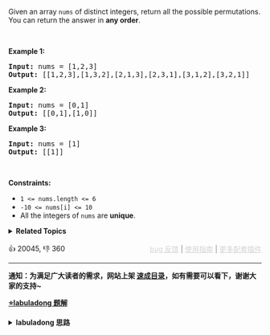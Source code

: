 <p>Given an array <code>nums</code> of distinct integers, return all the possible <span data-keyword="permutation-array">permutations</span>. You can return the answer in <strong>any order</strong>.</p>

<p>&nbsp;</p> 
<p><strong class="example">Example 1:</strong></p> 
<pre><strong>Input:</strong> nums = [1,2,3]
<strong>Output:</strong> [[1,2,3],[1,3,2],[2,1,3],[2,3,1],[3,1,2],[3,2,1]]
</pre>
<p><strong class="example">Example 2:</strong></p> 
<pre><strong>Input:</strong> nums = [0,1]
<strong>Output:</strong> [[0,1],[1,0]]
</pre>
<p><strong class="example">Example 3:</strong></p> 
<pre><strong>Input:</strong> nums = [1]
<strong>Output:</strong> [[1]]
</pre> 
<p>&nbsp;</p> 
<p><strong>Constraints:</strong></p>

<ul> 
 <li><code>1 &lt;= nums.length &lt;= 6</code></li> 
 <li><code>-10 &lt;= nums[i] &lt;= 10</code></li> 
 <li>All the integers of <code>nums</code> are <strong>unique</strong>.</li> 
</ul>

<details><summary><strong>Related Topics</strong></summary>Array | Backtracking</details><br>

<div>👍 20045, 👎 360<span style='float: right;'><span style='color: gray;'><a href='https://github.com/labuladong/fucking-algorithm/issues' target='_blank' style='color: lightgray;text-decoration: underline;'>bug 反馈</a> | <a href='https://labuladong.online/algo/fname.html?fname=jb插件简介' target='_blank' style='color: lightgray;text-decoration: underline;'>使用指南</a> | <a href='https://labuladong.online/algo/' target='_blank' style='color: lightgray;text-decoration: underline;'>更多配套插件</a></span></span></div>

<div id="labuladong"><hr>

**通知：为满足广大读者的需求，网站上架 [速成目录](https://labuladong.online/algo/intro/quick-learning-plan/)，如有需要可以看下，谢谢大家的支持~**



<p><strong><a href="https://labuladong.online/algo/practice-in-action/two-views-of-backtrack/" target="_blank">⭐️labuladong 题解</a></strong></p>
<details><summary><strong>labuladong 思路</strong></summary>


<div id="labuladong_solution_zh">

## 基本思路

[回溯算法详解](https://labuladong.online/algo/essential-technique/backtrack-framework/) 中就是拿这个问题来解释回溯模板的，首先画出回溯树来看一看：

![](https://labuladong.online/algo/images/subset/3.jpg)

写代码遍历这棵回溯树即可。

**详细题解**：
  - [回溯算法解题套路框架](https://labuladong.online/algo/essential-technique/backtrack-framework/)
  - [球盒模型：回溯算法穷举的两种视角](https://labuladong.online/algo/practice-in-action/two-views-of-backtrack/)
  - [回溯算法秒杀所有排列/组合/子集问题](https://labuladong.online/algo/essential-technique/permutation-combination-subset-all-in-one/)

</div>





<div id="solution">

## 解法代码



<div class="tab-panel"><div class="tab-nav">
<button data-tab-item="cpp" class="tab-nav-button btn " data-tab-group="default" onclick="switchTab(this)">cpp🤖</button>

<button data-tab-item="python" class="tab-nav-button btn " data-tab-group="default" onclick="switchTab(this)">python🤖</button>

<button data-tab-item="java" class="tab-nav-button btn active" data-tab-group="default" onclick="switchTab(this)">java🟢</button>

<button data-tab-item="go" class="tab-nav-button btn " data-tab-group="default" onclick="switchTab(this)">go🤖</button>

<button data-tab-item="javascript" class="tab-nav-button btn " data-tab-group="default" onclick="switchTab(this)">javascript🤖</button>
</div><div class="tab-content">
<div data-tab-item="cpp" class="tab-item " data-tab-group="default"><div class="highlight">

```cpp
// 注意：cpp 代码由 chatGPT🤖 根据我的 java 代码翻译。
// 本代码的正确性已通过力扣验证，如有疑问，可以对照 java 代码查看。

#include <vector>
#include <list>

class Solution {

    std::vector<std::vector<int>> res;

public:
    // 主函数，输入一组不重复的数字，返回它们的全排列
    std::vector<std::vector<int>> permute(std::vector<int>& nums) {
        std::list<int> track; // 记录「路径」
        std::vector<bool> used(nums.size(), false); // 「路径」中的元素会被标记为 true，避免重复使用
        
        backtrack(nums, track, used);
        return res;
    }

private:
    // 路径：记录在 track 中
    // 选择列表：nums 中不存在于 track 的那些元素（used[i] 为 false）
    // 结束条件：nums 中的元素全都在 track 中出现
    void backtrack(const std::vector<int>& nums, std::list<int>& track, std::vector<bool>& used) {
        // 触发结束条件
        if (track.size() == nums.size()) {
            res.push_back(std::vector<int>(track.begin(), track.end()));
            return;
        }

        for (int i = 0; i < nums.size(); i++) {
            // 排除不合法的选择
            if (used[i]) {
                // nums[i] 已经在 track 中，跳过
                continue;
            }
            // 做选择
            track.push_back(nums[i]);
            used[i] = true;
            // 进入下一层决策树
            backtrack(nums, track, used);
            // 取消选择
            track.pop_back();
            used[i] = false;
        }
    }
};
```

</div></div>

<div data-tab-item="python" class="tab-item " data-tab-group="default"><div class="highlight">

```python
# 注意：python 代码由 chatGPT🤖 根据我的 java 代码翻译。
# 本代码的正确性已通过力扣验证，如有疑问，可以对照 java 代码查看。

class Solution:
    def __init__(self):
        self.res = []

    # 主函数，输入一组不重复的数字，返回它们的全排列
    def permute(self, nums):
        # 记录「路径」
        track = []
        # 「路径」中的元素会被标记为 true，避免重复使用
        used = [False] * len(nums)
        
        self.backtrack(nums, track, used)
        return self.res

    # 路径：记录在 track 中
    # 选择列表：nums 中不存在于 track 的那些元素（used[i] 为 false）
    # 结束条件：nums 中的元素全都在 track 中出现
    def backtrack(self, nums, track, used):
        # 触发结束条件
        if len(track) == len(nums):
            self.res.append(track.copy())
            return

        for i in range(len(nums)):
            # 排除不合法的选择
            if used[i]: # <extend up -200>![](https://labuladong.online/algo/images/backtracking/6.jpg) #
                # nums[i] 已经在 track 中，跳过
                continue
            # 做选择
            track.append(nums[i])
            used[i] = True
            # 进入下一层决策树
            self.backtrack(nums, track, used)
            # 取消选择
            track.pop()
            used[i] = False
```

</div></div>

<div data-tab-item="java" class="tab-item active" data-tab-group="default"><div class="highlight">

```java
class Solution {

    List<List<Integer>> res = new LinkedList<>();

    // 主函数，输入一组不重复的数字，返回它们的全排列
    List<List<Integer>> permute(int[] nums) {
        // 记录「路径」
        LinkedList<Integer> track = new LinkedList<>();
        // 「路径」中的元素会被标记为 true，避免重复使用
        boolean[] used = new boolean[nums.length];
        
        backtrack(nums, track, used);
        return res;
    }

    // 路径：记录在 track 中
    // 选择列表：nums 中不存在于 track 的那些元素（used[i] 为 false）
    // 结束条件：nums 中的元素全都在 track 中出现
    void backtrack(int[] nums, LinkedList<Integer> track, boolean[] used) {
        // 触发结束条件
        if (track.size() == nums.length) {
            res.add(new LinkedList(track));
            return;
        }

        for (int i = 0; i < nums.length; i++) {
            // 排除不合法的选择
            if (used[i]) {/**<extend up -200>![](https://labuladong.online/algo/images/backtracking/6.jpg) */
                // nums[i] 已经在 track 中，跳过
                continue;
            }
            // 做选择
            track.add(nums[i]);
            used[i] = true;
            // 进入下一层决策树
            backtrack(nums, track, used);
            // 取消选择
            track.removeLast();
            used[i] = false;
        }
    }
}
```

</div></div>

<div data-tab-item="go" class="tab-item " data-tab-group="default"><div class="highlight">

```go
// 注意：go 代码由 chatGPT🤖 根据我的 java 代码翻译。
// 本代码的正确性已通过力扣验证，如有疑问，可以对照 java 代码查看。

func permute(nums []int) [][]int {
    res := [][]int{}
    // 记录「路径」
    track := []int{}
    // 「路径」中的元素会被标记为 true，避免重复使用
    used := make([]bool, len(nums))
    
    backtrack(nums, track, used, &res)
    return res
}

// 路径：记录在 track 中
// 选择列表：nums 中不存在于 track 的那些元素（used[i] 为 false）
// 结束条件：nums 中的元素全都在 track 中出现
func backtrack(nums []int, track []int, used []bool, res *[][]int) {
    // 触发结束条件
    if len(track) == len(nums) {
        temp := make([]int, len(track))
        copy(temp, track)
        *res = append(*res, temp)
        return
    }

    for i := 0; i < len(nums); i++ {
        // 排除不合法的选择
        if used[i] {
            // nums[i] 已经在 track 中，跳过
            continue
        }
        // 做选择
        track = append(track, nums[i])
        used[i] = true
        // 进入下一层决策树
        backtrack(nums, track, used, res)
        // 取消选择
        track = track[:len(track)-1]
        used[i] = false
    }
}
```

</div></div>

<div data-tab-item="javascript" class="tab-item " data-tab-group="default"><div class="highlight">

```javascript
// 注意：javascript 代码由 chatGPT🤖 根据我的 java 代码翻译。
// 本代码的正确性已通过力扣验证，如有疑问，可以对照 java 代码查看。

var permute = function(nums) {
    // 主函数，输入一组不重复的数字，返回它们的全排列
    let res = [];
    // 记录「路径」
    let track = [];
    // 「路径」中的元素会被标记为 true，避免重复使用
    let used = Array(nums.length).fill(false);

    // @visualize status(track)
    function backtrack(nums, track, used) {
        // 路径：记录在 track 中
        // 选择列表：nums 中不存在于 track 的那些元素（used[i] 为 false）
        // 结束条件：nums 中的元素全都在 track 中出现
        if (track.length === nums.length) {
            // 触发结束条件
            res.push([...track]);
            return;
        }

        for (let i = 0; i < nums.length; i++) {
            // 排除不合法的选择
            if (used[i]) {
                // nums[i] 已经在 track 中，跳过
                continue;
            }
            // 做选择
            // @visualize choose(nums[i])
            track.push(nums[i]);
            used[i] = true;
            // 进入下一层决策树
            backtrack(nums, track, used);
            // 取消选择
            // @visualize unchoose()
            track.pop();
            used[i] = false;
        }
    }

    backtrack(nums, track, used);
    return res;
};
```

</div></div>
</div></div>

<hr /><details open hint-container details><summary style="font-size: medium"><strong>👾👾 算法可视化 👾👾</strong></summary><div id="data_permutations"  category="leetcode" ></div><div class="resizable aspect-ratio-container" style="height: 100%;">
<div id="iframe_permutations"></div></div>
</details><hr /><br />

</div>
</details>
</div>

